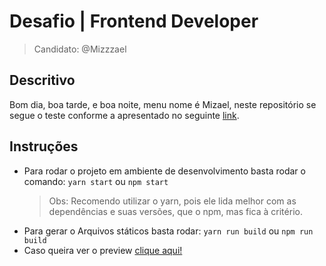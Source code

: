 # Desafio | Frontend Developer

> Candidato: @Mizzzael

## Descritivo

Bom dia, boa tarde, e boa noite, menu nome é Mizael, neste repositório se segue o teste conforme a apresentado no seguinte [link](https://github.com/chaordic/frontend-developer-challenge).

## Instruções

- Para rodar o projeto em ambiente de desenvolvimento basta rodar o comando: ```yarn start``` ou ```npm start```
    > Obs: Recomendo utilizar o yarn, pois ele lida melhor com as dependências e suas versões, que o npm, mas fica à critério.
- Para gerar o Arquivos státicos basta rodar: ```yarn run build``` ou ```npm run build```
- Caso queira ver o preview [clique aqui!](https://mizzzael.github.io/Customer-Operations-Teste/)